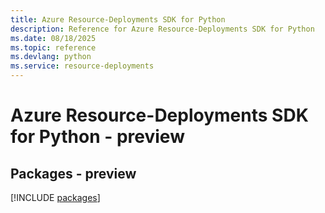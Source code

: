 ```yaml
---
title: Azure Resource-Deployments SDK for Python
description: Reference for Azure Resource-Deployments SDK for Python
ms.date: 08/18/2025
ms.topic: reference
ms.devlang: python
ms.service: resource-deployments
---
```

# Azure Resource-Deployments SDK for Python - preview
## Packages - preview
[!INCLUDE [packages](resource-deployments-index.md)]